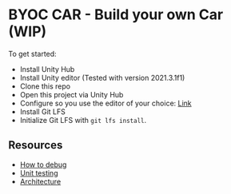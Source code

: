 # BYOC CAR - Build your own Car (WIP)

To get started:

* Install Unity Hub
* Install Unity editor (Tested with version 2021.3.1f1)
* Clone this repo
* Open this project via Unity Hub
* Configure so you use the editor of your choice: [Link](https://docs.unity3d.com/Manual/ScriptingToolsIDEs.html)
* Install Git LFS
* Initialize Git LFS with `git lfs install`.

## Resources

* [How to debug](https://docs.unity3d.com/Manual/ManagedCodeDebugging.html)
* [Unit testing](https://docs.unity3d.com/Manual/testing-editortestsrunner.html)
* [Architecture](https://docs.unity3d.com/Manual/unity-architecture.html)
